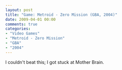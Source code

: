 ```yaml
---
layout: post
title: "Game: Metroid - Zero Mission (GBA, 2004)"
date: 2009-04-01 00:00
comments: true
categories:
- "Video Games"
- "Metroid - Zero Mission"
- "GBA"
- "2004"
---
```


I couldn't beat this; I got stuck at Mother Brain.
